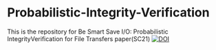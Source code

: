 # Probabilistic-Integrity-Verification
This is the repository for Be Smart Save I/O: Probabilistic IntegrityVerification for File Transfers paper(SC21)
[![DOI](https://zenodo.org/badge/258182674.svg)](https://zenodo.org/badge/latestdoi/258182674)
